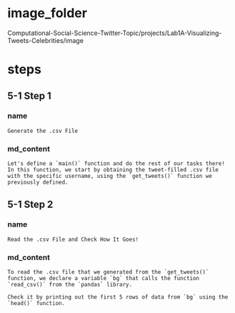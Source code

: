 # image_folder

Computational-Social-Science-Twitter-Topic/projects/Lab1A-Visualizing-Tweets-Celebrities/image
 
# steps

## 5-1 Step 1
### name
```
Generate the .csv File  
```

### md_content
```
Let's define a `main()` function and do the rest of our tasks there! In this function, we start by obtaining the tweet-filled .csv file with the specific username, using the `get_tweets()` function we previously defined.
```

## 5-1 Step 2
### name
```
Read the .csv File and Check How It Goes!
```
### md_content
```
To read the .csv file that we generated from the `get_tweets()` function, we declare a variable `bg` that calls the function `read_csv()` from the `pandas` library.

Check it by printing out the first 5 rows of data from `bg` using the `head()` function.
```